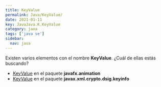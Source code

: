 ```yaml
---
title: KeyValue
permalink: Java/KeyValue/
date: 2021-01-11
key: JavaJava.K.KeyValue
category: java
tags: ['java se']
sidebar: 
  nav: java
---
```


Existen varios elementos con el nombre **KeyValue**. ¿Cuál de ellas estás buscando?
<ul>
<li><a href="/Java/KeyValue-javafx-animation/">KeyValue</a> en el paquete <strong>javafx.animation</strong></li>
<li><a href="/Java/KeyValue-javax-xml-crypto-dsig-keyinfo/">KeyValue</a> en el paquete <strong>javax.xml.crypto.dsig.keyinfo</strong></li>
<ul>
